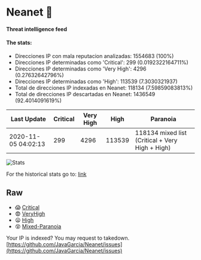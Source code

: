# Neanet :hocho:
#### Threat intelligence feed
#### The stats:

- Direcciones IP con mala reputacion analizadas: 1554683 (100%)
- Direcciones IP determinadas como 'Critical':  299 (0.0192322164711%)
- Direcciones IP determinadas como 'Very High':  4296 (0.27632642796%)
- Direcciones IP determinadas como 'High':  113539 (7.3030321937)
- Total de direcciones IP indexadas en Neanet:  118134 (7.59859083813%)
- Total de direcciones IP descartadas en Neanet:  1436549 (92.4014091619%)

| Last Update | Critical | Very High | High | Paranoia |
| --- | --- | --- | --- | --- |
| 2020-11-05 04:02:13 | 299 | 4296 | 113539 | 118134 mixed list (Critical + Very High + High)|

![Stats](https://docs.google.com/spreadsheets/d/e/2PACX-1vSnaNMIXVabIpDJjufMlzH7poXnshF3mgd8Is1g9ytUEzVsP5my4Trn8f-xkoLLQ38xpL3HtmUexLo6/pubchart?oid=501124687&format=image)

For the historical stats go to: [link](/stats.csv)
## Raw
- :scream: [Critical](https://raw.githubusercontent.com/JavaGarcia/Neanet/master/blacklists/neanet_critical.txt)
- :fearful: [VeryHigh](https://raw.githubusercontent.com/JavaGarcia/Neanet/master/blacklists/neanet_veryHigh.txtt)
- :frowning: [High](https://raw.githubusercontent.com/JavaGarcia/Neanet/master/blacklists/neanet_high.txt)
- :dizzy_face: [Mixed-Paranoia](https://raw.githubusercontent.com/JavaGarcia/Neanet/master/blacklists/neanet_all.txt)


Your IP is indexed? You may request to takedown. [https://github.com/JavaGarcia/Neanet/issues](https://github.com/JavaGarcia/Neanet/issues)























































































































































































































































































































































































































































































































































































































































































































































































































































































































































































































































































































































































































































































































































































































































































































































































































































































































































































































































































































































































